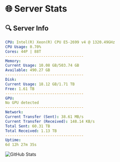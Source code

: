 # 🌐 Server Stats
## 🔍 Server Info
```yaml
CPU: Intel(R) Xeon(R) CPU E5-2699 v4 @ 1320.49GHz
CPU Usage: 0.70%
Cores: 44P | 88T
-----------------------------------
Memory:
Current Usage: 10.08 GB/503.74 GB
Available: 490.27 GB
-----------------------------------
Disk:
Current Usage: 18.12 GB/1.71 TB
Free: 1.61 TB
-----------------------------------
GPU:
No GPU detected
-----------------------------------
Network:
Current Transfer (Sent): 38.61 MB/s
Current Transfer (Received): 148.14 KB/s
Total Sent: 60.31 TB
Total Received: 1.13 TB
-----------------------------------
Uptime:
6d 12h 27m 35s
```
![GitHub Stats](https://img.shields.io/badge/Updated-2025-02-14_11:10:53-blue)